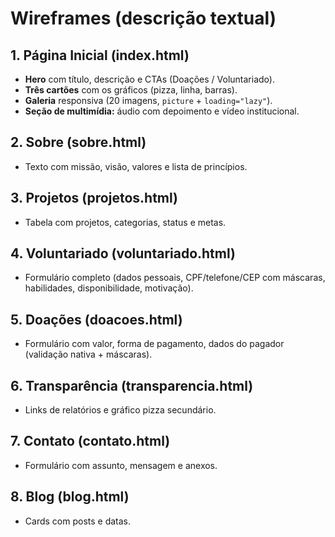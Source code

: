 
# Wireframes (descrição textual)

## 1. Página Inicial (index.html)
- **Hero** com título, descrição e CTAs (Doações / Voluntariado).
- **Três cartões** com os gráficos (pizza, linha, barras).
- **Galeria** responsiva (20 imagens, `picture` + `loading="lazy"`).
- **Seção de multimídia:** áudio com depoimento e vídeo institucional.

## 2. Sobre (sobre.html)
- Texto com missão, visão, valores e lista de princípios.

## 3. Projetos (projetos.html)
- Tabela com projetos, categorias, status e metas.

## 4. Voluntariado (voluntariado.html)
- Formulário completo (dados pessoais, CPF/telefone/CEP com máscaras, habilidades, disponibilidade, motivação).

## 5. Doações (doacoes.html)
- Formulário com valor, forma de pagamento, dados do pagador (validação nativa + máscaras).

## 6. Transparência (transparencia.html)
- Links de relatórios e gráfico pizza secundário.

## 7. Contato (contato.html)
- Formulário com assunto, mensagem e anexos.

## 8. Blog (blog.html)
- Cards com posts e datas.
